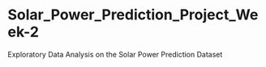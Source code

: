 # Solar_Power_Prediction_Project_Week-2
Exploratory Data Analysis on the Solar Power Prediction Dataset 
